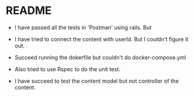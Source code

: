 # README


* I have passed all the tests in 'Postman' using rails.
But
* I have tried to connect the content with userId. But I couldn't figure it out.

* Succeed running the dokerfile but couldn't do docker-compose.yml

* Also tried to use Rspec to do the unit test.
* I have succeed to test the content model but not controller of the content.
